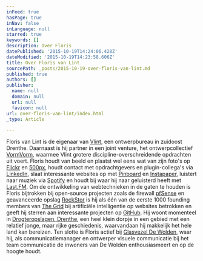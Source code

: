 ```yaml
---
inFeed: true
hasPage: true
inNav: false
inLanguage: null
starred: true
keywords: []
description: Over Floris
datePublished: '2015-10-19T14:24:06.428Z'
dateModified: '2015-10-19T14:23:58.606Z'
title: Over Floris van Lint
sourcePath: _posts/2015-10-19-over-floris-van-lint.md
published: true
authors: []
publisher:
  name: null
  domain: null
  url: null
  favicon: null
url: over-floris-van-lint/index.html
_type: Article

---
```

Floris van Lint is de eigenaar van [Vlint][0], een ontwerpbureau in zuidoost Drenthe.
Daarnaast is hij partner in een joint venture, het ontwerpcollectief [VormVorm][1], waarmee Vlint grotere discipline-overschreidende opdrachten uit voert.
 Floris houdt van beeld en plaatst wel eens wat van zijn foto's op [Flickr][2] en [500px][3], houdt contact met opdrachtgevers en plugin-collega's via [LinkedIn][4], slaat interessante websites op met [Pinboard][5] en [Instapaper][6], luistert naar muziek via [Spotify][7] en houdt bij waar hij naar geluisterd heeft met [Last.FM][8].
 Om de ontwikkeling van webtechnieken in de gaten te houden is Floris bijtrokken bij open-source projecten zoals de firewall [pfSense][9] en geavanceerde opslag [RockStor][10] is hij als één van de eerste 1000 founding members van [The Grid][11] bij artificiële intelligentie op websites betrokken en geeft hij sterren aan interessante projecten op [GitHub][12].
 Hij woont momenteel in [Drogteropslagen, Drenthe][13], een heel klein dorpje in een gebied met een relatief jonge, maar rijke geschiedenis, waarvandaan hij makkelijk het hele land kan bereizen.
 Ten slotte is Floris actief bij [Glasvezel De Wolden][14], waar hij, als communicatiemanager en ontwerper visuele communicatie bij het team communicatie de inwoners van De Wolden enthousiasmeert en op de hoogte houdt. 

[0]: http://vlint.nu/
[1]: http://www.vormvorm.nl/
[2]: http://flickr.com/iFloris
[3]: http://ifloris.500px.com/#/0
[4]: http://www.linkedin.com/in/fvanlint
[5]: http://pinboard.in/u:ifloris/public/
[6]: http://www.instapaper.com/
[7]: http://open.spotify.com/user/ifloris
[8]: http://www.last.fm/user/F70
[9]: pfsense.org
[10]: rockstor.com
[11]: thegrid.io
[12]: https://github.com/iFloris?tab=activity
[13]: http://nl.wikipedia.org/wiki/Drogteropslagen
[14]: https://glasvezeldewolden.nl/